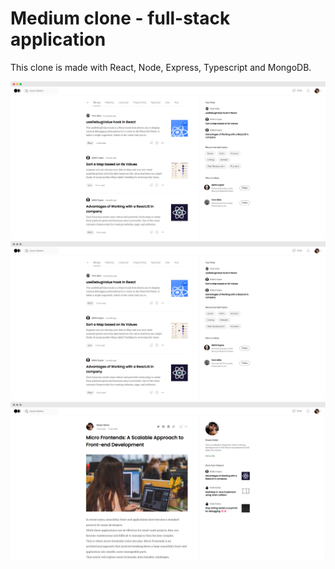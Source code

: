 # Medium clone - full-stack application

This clone is made with React, Node, Express, Typescript and MongoDB.

<img src="./screenshots/screely-home.png">

<img src="./screenshots/screely-home-dark.png">
<img src="./screenshots/screely-post-dark.png">
